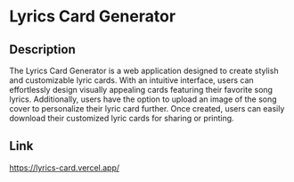 # Lyrics Card Generator

## Description

The Lyrics Card Generator is a web application designed to create stylish and customizable lyric cards. With an intuitive interface, users can effortlessly design visually appealing cards featuring their favorite song lyrics. Additionally, users have the option to upload an image of the song cover to personalize their lyric card further. Once created, users can easily download their customized lyric cards for sharing or printing.

## Link

https://lyrics-card.vercel.app/
